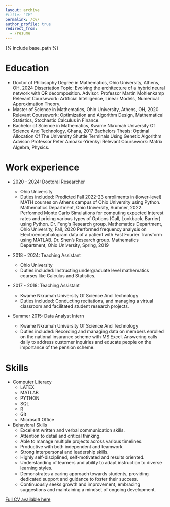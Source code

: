 ```yaml
---
layout: archive
#title: "CV"
permalink: /cv/
author_profile: true
redirect_from:
  - /resume
---
```


{% include base_path %}

Education
======
* Doctor of Philosophy Degree in Mathematics, Ohio University, Athens, OH, 2024
  Dissertation Topic: Evolving the architecture of a hybrid neural network with QR decomposition.
  Advisor: Professor Martin Mohlenkamp
  Relevant Coursework: Artificial Intelligence, Linear Models, Numerical Approximation Theory.
* Master of Science in Mathematics, Ohio University, Athens, OH, 2020
  Relevant Coursework: Optimization and Algorithm Design, Mathematical Statistics, Stochastic Calculus in Finance.
* Bachelor of Science in Mathematics, Kwame Nkrumah University Of Science And Technology, Ghana, 2017
  Bachelors Thesis: Optimal Allocation Of The University Shuttle Terminals Using Genetic Algorithm
  Advisor: Professor Peter Amoako-Yirenkyi
  Relevant Coursework: Matrix Algebra, Physics.
  
Work experience
======
* 2020 - 2024: Doctoral Researcher
  * Ohio University
  * Duties included:
    Predicted Fall 2022-23 enrollments in (lower-level) MATH courses on Athens campus of Ohio University using Python. Mathematics Department, Ohio University, Summer, 2022.
    Performed Monte Carlo Simulations for computing expected Interest rates and pricing various types of Options (Call, Lookback, Barrier) using Python. Dr. Feng’s Research group. Mathematics Department, Ohio University, Fall, 2020
    Performed frequency analysis on Electroencephalogram data of a patient with Fast Fourier Transform using MATLAB. Dr. Shen’s Research group. Mathematics Department, Ohio University, Spring, 2019

* 2018 - 2024: Teaching Assistant
  * Ohio University
  * Duties included: Instructing undergraduate level mathematics courses like Calculus and Statistics.

* 2017 - 2018: Teaching Assistant
  * Kwame Nkrumah University Of Science And Technology
  * Duties included: Conducting recitations, and managing a virtual classroom and facilitated student research projects.

* Summer 2015: Data Analyst Intern
  * Kwame Nkrumah University Of Science And Technology
  * Duties included: Recording and managing data on members enrolled on the national insurance scheme with MS Excel.
    Answering calls daily to address customer inquiries and educate people on the importance of the pension scheme.
  
Skills
======
* Computer Literacy
  * LATEX
  * MATLAB
  * PYTHON
  * SQL
  * R
  * Git
  * Microsoft Office
* Behavioral Skills
  * Excellent written and verbal communication skills.
  * Attention to detail and critical thinking.
  * Able to manage multiple projects across various timelines.
  * Productive with both independent and teamwork.
  * Strong interpersonal and leadership skills.
  * Highly self-disciplined, self-motivated and results oriented.
  * Understanding of learners and ability to adapt instruction to diverse learning styles.
  * Demonstrates a caring approach towards students, providing dedicated support and guidance to foster their success.
  * Continuously seeks growth and improvement, embracing suggestions and maintaining a mindset of ongoing development.


[Full CV available here](http://michaelasabee.github.io/files/Michael_CV.pdf)

